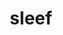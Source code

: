 ---
title: "sleef"
layout: cache
categories: [package, develop-2024-11-24]
meta: {"versions": ["3.5.1_2020-12-22", "3.6.0_2024-03-20"], "compilers": ["apple-clang@=15.0.0", "gcc@=11.4.0", "gcc@=13.2.0"], "oss": ["ubuntu22.04", "ubuntu24.04", "ventura"], "platforms": ["darwin", "linux"], "targets": ["aarch64", "neoverse_v1", "x86_64_v3"], "stacks": ["e4s", "e4s-neoverse_v1", "ml-darwin-aarch64-mps", "ml-linux-aarch64-cpu", "ml-linux-aarch64-cuda", "ml-linux-x86_64-cpu", "ml-linux-x86_64-cuda", "root"], "num_specs": 13, "num_specs_by_stack": {"root": 13, "ml-darwin-aarch64-mps": 3, "e4s-neoverse_v1": 2, "e4s": 2, "ml-linux-aarch64-cuda": 2, "ml-linux-aarch64-cpu": 3, "ml-linux-x86_64-cuda": 2, "ml-linux-x86_64-cpu": 3}}
spec_details: [{"hash": "qomcckrgnlg5zvp6q3q7pa35ihtiy47y", "compiler": "apple-clang@=15.0.0", "versions": ["3.6.0_2024-03-20"], "os": "ventura", "platform": "darwin", "target": "aarch64", "variants": ["build_system=cmake", "build_type=Release", "generator=ninja", "~ipo"], "stacks": ["root", "ml-darwin-aarch64-mps"], "size": "-", "tarball": "https://binaries.spack.io/develop-2024-11-24/build_cache/darwin-ventura-aarch64/apple-clang-15.0.0/sleef-3.6.0_2024-03-20/darwin-ventura-aarch64-apple-clang-15.0.0-sleef-3.6.0_2024-03-20-qomcckrgnlg5zvp6q3q7pa35ihtiy47y.spack"}, {"hash": "jk7ftfp44w35mx25fn3j3wiwejc2wkm6", "compiler": "apple-clang@=15.0.0", "versions": ["3.6.0_2024-03-20"], "os": "ventura", "platform": "darwin", "target": "aarch64", "variants": ["build_system=cmake", "build_type=Release", "generator=ninja", "~ipo"], "stacks": ["root", "ml-darwin-aarch64-mps"], "size": "-", "tarball": "https://binaries.spack.io/develop-2024-11-24/build_cache/darwin-ventura-aarch64/apple-clang-15.0.0/sleef-3.6.0_2024-03-20/darwin-ventura-aarch64-apple-clang-15.0.0-sleef-3.6.0_2024-03-20-jk7ftfp44w35mx25fn3j3wiwejc2wkm6.spack"}, {"hash": "dki4oenoinbmwgjjhsywltf3d5pmdntx", "compiler": "apple-clang@=15.0.0", "versions": ["3.5.1_2020-12-22"], "os": "ventura", "platform": "darwin", "target": "aarch64", "variants": ["build_system=cmake", "build_type=Release", "generator=ninja", "~ipo"], "stacks": ["root", "ml-darwin-aarch64-mps"], "size": "-", "tarball": "https://binaries.spack.io/develop-2024-11-24/build_cache/darwin-ventura-aarch64/apple-clang-15.0.0/sleef-3.5.1_2020-12-22/darwin-ventura-aarch64-apple-clang-15.0.0-sleef-3.5.1_2020-12-22-dki4oenoinbmwgjjhsywltf3d5pmdntx.spack"}, {"hash": "jim3ijdvt3ia4bzs5kiqaa4f4wulj7rh", "compiler": "gcc@=11.4.0", "versions": ["3.6.0_2024-03-20"], "os": "ubuntu22.04", "platform": "linux", "target": "neoverse_v1", "variants": ["build_system=cmake", "build_type=Release", "generator=ninja", "~ipo"], "stacks": ["root", "e4s-neoverse_v1"], "size": "-", "tarball": "https://binaries.spack.io/develop-2024-11-24/build_cache/linux-ubuntu22.04-neoverse_v1/gcc-11.4.0/sleef-3.6.0_2024-03-20/linux-ubuntu22.04-neoverse_v1-gcc-11.4.0-sleef-3.6.0_2024-03-20-jim3ijdvt3ia4bzs5kiqaa4f4wulj7rh.spack"}, {"hash": "evmvnjnmo7jwk2gibxlremdp5lo6ei3t", "compiler": "gcc@=11.4.0", "versions": ["3.6.0_2024-03-20"], "os": "ubuntu22.04", "platform": "linux", "target": "neoverse_v1", "variants": ["build_system=cmake", "build_type=Release", "generator=ninja", "~ipo"], "stacks": ["root", "e4s-neoverse_v1"], "size": "-", "tarball": "https://binaries.spack.io/develop-2024-11-24/build_cache/linux-ubuntu22.04-neoverse_v1/gcc-11.4.0/sleef-3.6.0_2024-03-20/linux-ubuntu22.04-neoverse_v1-gcc-11.4.0-sleef-3.6.0_2024-03-20-evmvnjnmo7jwk2gibxlremdp5lo6ei3t.spack"}, {"hash": "fmbalrzodkxeunr4lm6zj4soaz4xkz7w", "compiler": "gcc@=11.4.0", "versions": ["3.6.0_2024-03-20"], "os": "ubuntu22.04", "platform": "linux", "target": "x86_64_v3", "variants": ["build_system=cmake", "build_type=Release", "generator=ninja", "~ipo"], "stacks": ["root", "e4s"], "size": "-", "tarball": "https://binaries.spack.io/develop-2024-11-24/build_cache/linux-ubuntu22.04-x86_64_v3/gcc-11.4.0/sleef-3.6.0_2024-03-20/linux-ubuntu22.04-x86_64_v3-gcc-11.4.0-sleef-3.6.0_2024-03-20-fmbalrzodkxeunr4lm6zj4soaz4xkz7w.spack"}, {"hash": "ad4v5ipjs4imxsk5o3wid4xf5woub5od", "compiler": "gcc@=11.4.0", "versions": ["3.6.0_2024-03-20"], "os": "ubuntu22.04", "platform": "linux", "target": "x86_64_v3", "variants": ["build_system=cmake", "build_type=Release", "generator=ninja", "~ipo"], "stacks": ["root", "e4s"], "size": "-", "tarball": "https://binaries.spack.io/develop-2024-11-24/build_cache/linux-ubuntu22.04-x86_64_v3/gcc-11.4.0/sleef-3.6.0_2024-03-20/linux-ubuntu22.04-x86_64_v3-gcc-11.4.0-sleef-3.6.0_2024-03-20-ad4v5ipjs4imxsk5o3wid4xf5woub5od.spack"}, {"hash": "5ecpepvvfc23it4syjqd6hpi7g6wtee2", "compiler": "gcc@=13.2.0", "versions": ["3.6.0_2024-03-20"], "os": "ubuntu24.04", "platform": "linux", "target": "aarch64", "variants": ["build_system=cmake", "build_type=Release", "generator=ninja", "~ipo"], "stacks": ["ml-linux-aarch64-cuda", "root", "ml-linux-aarch64-cpu"], "size": "-", "tarball": "https://binaries.spack.io/develop-2024-11-24/build_cache/linux-ubuntu24.04-aarch64/gcc-13.2.0/sleef-3.6.0_2024-03-20/linux-ubuntu24.04-aarch64-gcc-13.2.0-sleef-3.6.0_2024-03-20-5ecpepvvfc23it4syjqd6hpi7g6wtee2.spack"}, {"hash": "eavmn2g3s3gxjk4txufgaukh6svm5o2f", "compiler": "gcc@=13.2.0", "versions": ["3.6.0_2024-03-20"], "os": "ubuntu24.04", "platform": "linux", "target": "aarch64", "variants": ["build_system=cmake", "build_type=Release", "generator=ninja", "~ipo"], "stacks": ["ml-linux-aarch64-cuda", "root", "ml-linux-aarch64-cpu"], "size": "-", "tarball": "https://binaries.spack.io/develop-2024-11-24/build_cache/linux-ubuntu24.04-aarch64/gcc-13.2.0/sleef-3.6.0_2024-03-20/linux-ubuntu24.04-aarch64-gcc-13.2.0-sleef-3.6.0_2024-03-20-eavmn2g3s3gxjk4txufgaukh6svm5o2f.spack"}, {"hash": "aqi5zf5zjlkoxgz4fhxjded7y77ublph", "compiler": "gcc@=13.2.0", "versions": ["3.5.1_2020-12-22"], "os": "ubuntu24.04", "platform": "linux", "target": "aarch64", "variants": ["build_system=cmake", "build_type=Release", "generator=ninja", "~ipo"], "stacks": ["root", "ml-linux-aarch64-cpu"], "size": "-", "tarball": "https://binaries.spack.io/develop-2024-11-24/build_cache/linux-ubuntu24.04-aarch64/gcc-13.2.0/sleef-3.5.1_2020-12-22/linux-ubuntu24.04-aarch64-gcc-13.2.0-sleef-3.5.1_2020-12-22-aqi5zf5zjlkoxgz4fhxjded7y77ublph.spack"}, {"hash": "ihti65kpibwo5rb4gcvb6klf7767patb", "compiler": "gcc@=13.2.0", "versions": ["3.6.0_2024-03-20"], "os": "ubuntu24.04", "platform": "linux", "target": "x86_64_v3", "variants": ["build_system=cmake", "build_type=Release", "generator=ninja", "~ipo"], "stacks": ["ml-linux-x86_64-cuda", "root", "ml-linux-x86_64-cpu"], "size": "-", "tarball": "https://binaries.spack.io/develop-2024-11-24/build_cache/linux-ubuntu24.04-x86_64_v3/gcc-13.2.0/sleef-3.6.0_2024-03-20/linux-ubuntu24.04-x86_64_v3-gcc-13.2.0-sleef-3.6.0_2024-03-20-ihti65kpibwo5rb4gcvb6klf7767patb.spack"}, {"hash": "7oylk7tzgu44wan2iiwrsrjwfzao3g7g", "compiler": "gcc@=13.2.0", "versions": ["3.6.0_2024-03-20"], "os": "ubuntu24.04", "platform": "linux", "target": "x86_64_v3", "variants": ["build_system=cmake", "build_type=Release", "generator=ninja", "~ipo"], "stacks": ["ml-linux-x86_64-cuda", "root", "ml-linux-x86_64-cpu"], "size": "-", "tarball": "https://binaries.spack.io/develop-2024-11-24/build_cache/linux-ubuntu24.04-x86_64_v3/gcc-13.2.0/sleef-3.6.0_2024-03-20/linux-ubuntu24.04-x86_64_v3-gcc-13.2.0-sleef-3.6.0_2024-03-20-7oylk7tzgu44wan2iiwrsrjwfzao3g7g.spack"}, {"hash": "24g74g5j6ijd5oecsqpt7ypubutqce5m", "compiler": "gcc@=13.2.0", "versions": ["3.5.1_2020-12-22"], "os": "ubuntu24.04", "platform": "linux", "target": "x86_64_v3", "variants": ["build_system=cmake", "build_type=Release", "generator=ninja", "~ipo"], "stacks": ["root", "ml-linux-x86_64-cpu"], "size": "-", "tarball": "https://binaries.spack.io/develop-2024-11-24/build_cache/linux-ubuntu24.04-x86_64_v3/gcc-13.2.0/sleef-3.5.1_2020-12-22/linux-ubuntu24.04-x86_64_v3-gcc-13.2.0-sleef-3.5.1_2020-12-22-24g74g5j6ijd5oecsqpt7ypubutqce5m.spack"}]
---